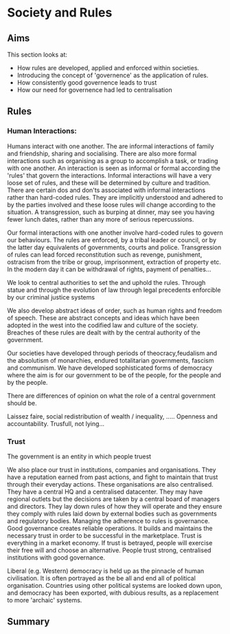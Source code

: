 # Society and Rules

## Aims
This section looks at: 
* How rules are developed, applied and enforced within societies.
* Introducing the concept of 'governence' as the application of rules.
* How consistently good governence leads to trust
* How our need for governence had led to centralisation

## Rules

### Human Interactions:
Humans interact with one another. The are informal interactions of family and friendship, sharing and socialising. There are also more formal interactions such as organising as a group to accomplish a task, or trading with one another. An interaction is seen as informal or formal according the 'rules' that govern the interactions.  Informal interactions will have a very loose set of rules, and these will be determined by culture and tradition.  There are certain dos and don'ts associated with informal interactions rather than hard-coded rules.  They are implicitly understood and adhered to by the parties involved and these loose rules will change according to the situation. A transgression, such as burping at dinner, may see you having fewer lunch dates, rather than any more of serious repercussions.

Our formal interactions with one another involve hard-coded rules to govern our behaviours.  The rules are enforced, by a tribal leader or council, or by the latter day equivalents of governments, courts and police. Transgression of rules can lead forced reconstitution such as revenge, punishment, ostracism from the tribe or group, imprisonment, extraction of property etc.  In the modern day it can be withdrawal of rights, payment of penalties...

We look to central authorities to set the and uphold the rules.  Through statue and through the evolution of law through legal precedents enforcible by our criminal justice systems

We also develop abstract ideas of order, such as human rights and freedom of speech.  These are abstract concepts and ideas which have been adopted in the west into the codified law and culture of the society.  Breaches of these rules are dealt with by the central authority of the government.

Our societies have developed through periods of theocracy,feudalism and the absolutism of monarchies, endured totalitarian governments, fascism and communism.  We have developed sophisticated forms of democracy where the aim is for our government to be of the people, for the people and by the people.

There are differences of opinion on what the role of a central government should be.

Laissez faire, social redistribution of wealth / inequality, .....   Openness and accountability.  Trusfull, not lying...

### Trust
The government is an entity in which people truest 

We also place our trust in institutions, companies and organisations. They have a reputation earned from past actions, and fight to maintain that trust through their everyday actions.  These organisations are also centralised.  They have a central HQ and a centralised datacenter.  They may have regional outlets but the decisions are taken by a central board of managers and directors.   They lay down rules of how they will operate and they ensure they comply with rules laid down by external bodies such as governments and regulatory bodies. Managing the adherence to rules is governance. Good governance creates reliable operations.  It builds and maintains the necessary trust in order to be successful in the marketplace. Trust is everything in a market economy.  If trust is betrayed, people will exercise their free will and choose an alternative. People trust strong, centralised institutions with good governance.

Liberal (e.g. Western) democracy is held up as the pinnacle of human civilisation.  It is often portrayed as the be all and end all of political organisation.  Countries using other political systems are looked down upon, and democracy has been exported, with dubious results, as a replacement to more 'archaic' systems.


## Summary


 
